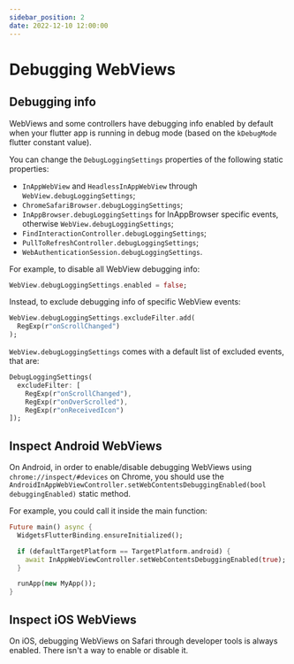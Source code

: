 ```yaml
---
sidebar_position: 2
date: 2022-12-10 12:00:00
---
```


# Debugging WebViews

## Debugging info

WebViews and some controllers have debugging info enabled by default when your flutter app is running in debug mode (based on the `kDebugMode` flutter constant value).

You can change the `DebugLoggingSettings` properties of the following static properties:
- `InAppWebView` and `HeadlessInAppWebView` through `WebView.debugLoggingSettings`;
- `ChromeSafariBrowser.debugLoggingSettings`;
- `InAppBrowser.debugLoggingSettings` for InAppBrowser specific events, otherwise `WebView.debugLoggingSettings`;
- `FindInteractionController.debugLoggingSettings`;
- `PullToRefreshController.debugLoggingSettings`;
- `WebAuthenticationSession.debugLoggingSettings`.

For example, to disable all WebView debugging info:
```dart
WebView.debugLoggingSettings.enabled = false;
```

Instead, to exclude debugging info of specific WebView events:
```dart
WebView.debugLoggingSettings.excludeFilter.add(
  RegExp(r"onScrollChanged")
);
```

`WebView.debugLoggingSettings` comes with a default list of excluded events, that are:
```dart
DebugLoggingSettings(
  excludeFilter: [
    RegExp(r"onScrollChanged"),
    RegExp(r"onOverScrolled"),
    RegExp(r"onReceivedIcon")
]);
```

## Inspect Android WebViews
On Android, in order to enable/disable debugging WebViews using `chrome://inspect/#devices` on Chrome, you should use the `AndroidInAppWebViewController.setWebContentsDebuggingEnabled(bool debuggingEnabled)` static method.

For example, you could call it inside the main function:
```dart
Future main() async {
  WidgetsFlutterBinding.ensureInitialized();

  if (defaultTargetPlatform == TargetPlatform.android) {
    await InAppWebViewController.setWebContentsDebuggingEnabled(true);
  }

  runApp(new MyApp());
}
```

## Inspect iOS WebViews
On iOS, debugging WebViews on Safari through developer tools is always enabled. There isn't a way to enable or disable it.

